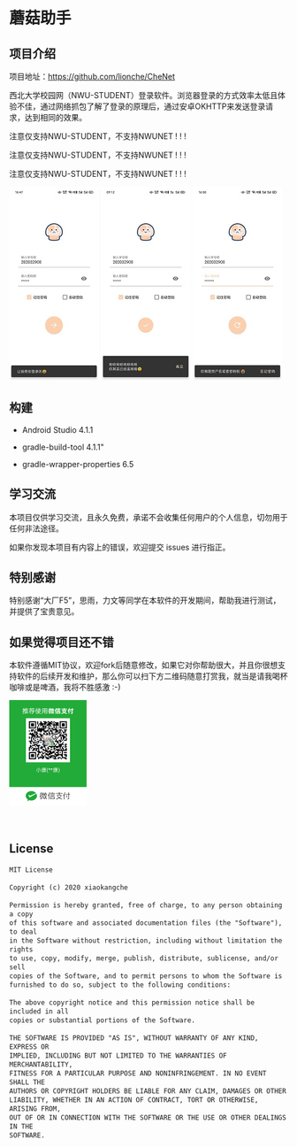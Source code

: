 # 蘑菇助手

## 项目介绍

项目地址：https://github.com/lionche/CheNet

西北大学校园网（NWU-STUDENT）登录软件。浏览器登录的方式效率太低且体验不佳，通过网络抓包了解了登录的原理后，通过安卓OKHTTP来发送登录请求，达到相同的效果。

注意仅支持NWU-STUDENT，不支持NWUNET ! ! !

注意仅支持NWU-STUDENT，不支持NWUNET ! ! !

注意仅支持NWU-STUDENT，不支持NWUNET ! ! !





![login](README.assets/login.jpg)                            ![loginsucc](README.assets/loginsucc.jpg)                          ![wrongepassword](README.assets/wrongepassword.jpg)   



## 构建

- Android Studio 4.1.1

- gradle-build-tool 4.1.1"

- gradle-wrapper-properties 6.5

  

## 学习交流

本项目仅供学习交流，且永久免费，承诺不会收集任何用户的个人信息，切勿用于任何非法途径。

如果你发现本项目有内容上的错误，欢迎提交 issues 进行指正。



## 特别感谢

特别感谢“大厂F5”，思雨，力文等同学在本软件的开发期间，帮助我进行测试，并提供了宝贵意见。



## 如果觉得项目还不错

本软件遵循MIT协议，欢迎fork后随意修改，如果它对你帮助很大，并且你很想支持软件的后续开发和维护，那么你可以扫下方二维码随意打赏我，就当是请我喝杯咖啡或是啤酒，我将不胜感激 :-)



​                                                                          <img src="README.assets/mm_facetoface_collect_qrcode_1607045998317.png" alt="mm_facetoface_collect_qrcode_1607045998317" style="zoom:50%;" />                             

​                                  

## License

```
MIT License

Copyright (c) 2020 xiaokangche

Permission is hereby granted, free of charge, to any person obtaining a copy
of this software and associated documentation files (the "Software"), to deal
in the Software without restriction, including without limitation the rights
to use, copy, modify, merge, publish, distribute, sublicense, and/or sell
copies of the Software, and to permit persons to whom the Software is
furnished to do so, subject to the following conditions:

The above copyright notice and this permission notice shall be included in all
copies or substantial portions of the Software.

THE SOFTWARE IS PROVIDED "AS IS", WITHOUT WARRANTY OF ANY KIND, EXPRESS OR
IMPLIED, INCLUDING BUT NOT LIMITED TO THE WARRANTIES OF MERCHANTABILITY,
FITNESS FOR A PARTICULAR PURPOSE AND NONINFRINGEMENT. IN NO EVENT SHALL THE
AUTHORS OR COPYRIGHT HOLDERS BE LIABLE FOR ANY CLAIM, DAMAGES OR OTHER
LIABILITY, WHETHER IN AN ACTION OF CONTRACT, TORT OR OTHERWISE, ARISING FROM,
OUT OF OR IN CONNECTION WITH THE SOFTWARE OR THE USE OR OTHER DEALINGS IN THE
SOFTWARE.
```
